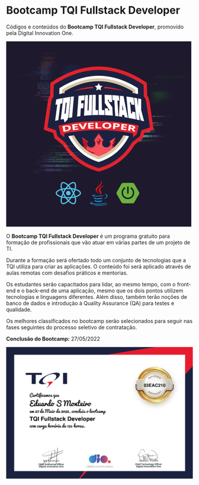 # Bootcamp TQI Fullstack Developer
Códigos e conteúdos do **Bootcamp TQI Fullstack Developer**, promovido pela Digital Innovation One.

![TQI Fullstack Fullstack Developer](assets/bootcamp-tqi-fullstack-developer.png)

O **Bootcamp TQI Fullstack Developer** é um programa gratuito para formação de profissionais que vão atuar em várias partes de um projeto de TI.

Durante a formação será ofertado todo um conjunto de tecnologias que a TQI utiliza para criar as aplicações. O conteúdo foi será aplicado através de aulas remotas com desafios práticos e mentorias.

Os estudantes serão capacitados para lidar, ao mesmo tempo, com o front-end e o back-end de uma aplicação, mesmo que os dois pontos utilizem tecnologias e linguagens diferentes. Além disso, também terão noções de banco de dados e introdução à Quality Assurance (QA) para testes e qualidade.

Os melhores classificados no bootcamp serão selecionados para seguir nas fases seguintes do processo seletivo de contratação.

**Conclusão do Bootcamp:** 27/05/2022

![Certificado de Conclusão Bootcamp TQI Fullstack Fullstack Developer](assets/certificado-conclusao.png)




